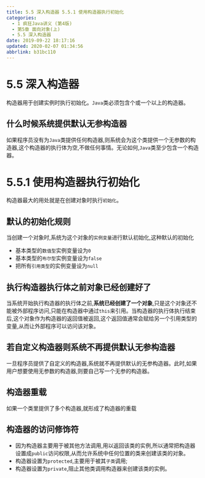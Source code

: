 ```yaml
---
title: 5.5 深入构造器 5.5.1 使用构造器执行初始化
categories: 
  - 1 疯狂Java讲义 (第4版)
  - 第5章 面向对象(上)
  - 5.5 深入构造器
date: 2019-09-22 18:17:16
updated: 2020-02-07 01:34:56
abbrlink: b31bc110
---
```

# 5.5 深入构造器 #
构造器用于创建实例时执行初始化。`Java`类必须包含个或一个以上的构造器。
## 什么时候系统提供默认无参构造器 ##
如果程序员没有为`Java`类提供任何构造器,则系统会为这个类提供一个无参数的构造器,这个构造器的执行体为空,不做任何事情。无论如何,`Java`类至少包含一个构造器。
# 5.5.1 使用构造器执行初始化 #
构造器最大的用处就是在创建对象时执行`初始化`。
## 默认的初始化规则 ##
当创建一个对象时,系统为这个对象的`实例变量`进行默认初始化,这种默认的初始化
- 基本类型的`数值型`实例变量设为`0`
- 基本类型的`布尔型`实例变量设为`false`
- 把所有`引用类型`的实例变量设为`null`

## 执行构造器执行体之前对象已经创建好了 ##
当系统开始执行构造器的执行体之前,**系统已经创建了一个对象**,只是这个对象还不能被外部程序访问,只能在构造器中通过`this`来引用。当构造器的执行体执行结束后,这个对象作为构造器的返回值被返回,这个返回值通常会赋给另一个引用类型的变量,从而让外部程序可以访问该对象。
## 若自定义构造器则系统不再提供默认无参构造器 ##
一旦程序员提供了自定义的构造器,系统就不再提供默认的无参构造器。此时,如果用户想要使用无参数的构造器,则要自己写一个无参的构造器。
## 构造器重载 ##
如果一个类里提供了多个构造器,就形成了构造器的重载

## 构造器的访问修饰符 ##
- 因为构造器主要用于被其他方法调用,用以返回该类的实例,所以通常把构造器设置成`public`访问权限,从而允许系统中任何位置的类来创建该类的对象。
- 构造器设置为`protected`,主要用于被其`子类`调用;
- 构造器设置为`private`,阻止其他类调用构造器来创建该类的实例。
